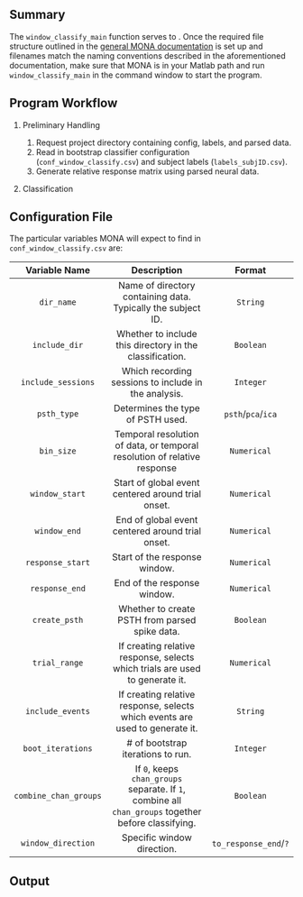 ## Summary

The `window_classify_main` function serves to . Once the required file structure outlined in the [general MONA documentation](https://github.com/NeuralStorm/MATLAB-offline-neural-analysis/blob/kevin-docs/README.md) is set up and filenames match the naming conventions described in the aforementioned documentation, make sure that MONA is in your Matlab path and run `window_classify_main` in the command window to start the program.

## Program Workflow

1. Preliminary Handling
    1. Request project directory containing config, labels, and parsed data.
    2. Read in bootstrap classifier configuration (`conf_window_classify.csv`) and subject labels (`labels_subjID.csv`).
    3. Generate relative response matrix using parsed neural data.

2. Classification

## Configuration File

The particular variables MONA will expect to find in `conf_window_classify.csv` are:

|Variable Name|Description| Format |
|:-----------:|:--:| :----------:|
|`dir_name`|Name of directory containing data. Typically the subject ID.|`String`
|`include_dir`|Whether to include this directory in the classification.|`Boolean`
|`include_sessions`|Which recording sessions to include in the analysis.|`Integer`
|`psth_type`|Determines the type of PSTH used.|`psth`/`pca`/`ica`
|`bin_size`|Temporal resolution of data, or temporal resolution of relative response|`Numerical`
|`window_start`|Start of global event centered around trial onset.|`Numerical`
|`window_end`|End of global event centered around trial onset.|`Numerical`
|`response_start`|Start of the response window.|`Numerical`
|`response_end`|End of the response window.|`Numerical`
|`create_psth`|Whether to create PSTH from parsed spike data.|`Boolean`
|`trial_range`|If creating relative response, selects which trials are used to generate it.|`Numerical`
|`include_events`|If creating relative response, selects which events are used to generate it.|`String`
|`boot_iterations`|# of bootstrap iterations to run.|`Integer`
|`combine_chan_groups`|If `0`, keeps `chan_groups` separate. If `1`, combine all `chan_groups` together before classifying.|`Boolean`
|`window_direction`|Specific window direction.|`to_response_end`/`?`

## Output
